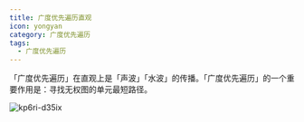 ```yaml
---
title: 广度优先遍历直观
icon: yongyan
category: 广度优先遍历
tags:
  - 广度优先遍历
---
```



「广度优先遍历」在直观上是「声波」「水波」的传播。「广度优先遍历」的一个重要作用是：寻找无权图的单元最短路径。



![kp6ri-d35ix](https://tva1.sinaimg.cn/large/008i3skNgy1gxyf6a4pftg31hc0u0ndj.gif)